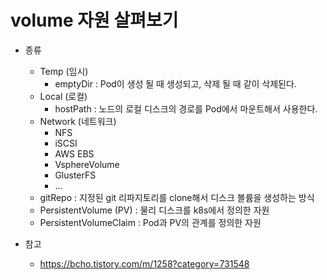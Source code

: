 # volume 자원 살펴보기

* 종류
  * Temp (임시)
    * emptyDir : Pod이 생성 될 때 생성되고, 삭제 될 때 같이 삭제된다.
  * Local (로컬)
    * hostPath : 노드의 로컬 디스크의 경로를 Pod에서 마운트해서 사용한다.
  * Network (네트워크)
    * NFS
    * iSCSI
    * AWS EBS
    * VsphereVolume
    * GlusterFS
    * ...
  * gitRepo : 지정된 git 리파지토리를 clone해서 디스크 볼륨을 생성하는 방식
  * PersistentVolume (PV) : 물리 디스크를 k8s에서 정의한 자원
  * PersistentVolumeClaim : Pod과 PV의 관계를 정의한 자원


* 참고
  * https://bcho.tistory.com/m/1258?category=731548